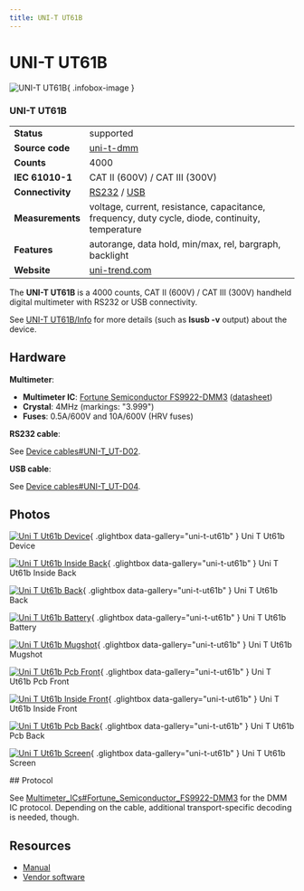 ```yaml
---
title: UNI-T UT61B
---
```


# UNI-T UT61B

<div class="infobox" markdown>

![UNI-T UT61B](./img/Uni-t_ut61b_device.png){ .infobox-image }

### UNI-T UT61B

| | |
|---|---|
| **Status** | supported |
| **Source code** | [uni-t-dmm](https://github.com/OpenTraceLab/OpenTraceCapture/tree/main/src/hardware/uni-t-dmm) |
| **Counts** | 4000 |
| **IEC 61010-1** | CAT II (600V) / CAT III (300V) |
| **Connectivity** | [RS232](https://sigrok.org/wiki/Device_cables#UNI-T_UT-D02) / [USB](https://sigrok.org/wiki/Device_cables#UNI-T_UT-D04) |
| **Measurements** | voltage, current, resistance, capacitance, frequency, duty cycle, diode, continuity, temperature |
| **Features** | autorange, data hold, min/max, rel, bargraph, backlight |
| **Website** | [uni-trend.com](http://www.uni-trend.com/UT61B.html) |

</div>

The **UNI-T UT61B** is a 4000 counts, CAT II (600V) / CAT III (300V) handheld digital multimeter with RS232 or USB connectivity.

See [UNI-T UT61B/Info](https://sigrok.org/wiki/UNI-T_UT61B/Info) for more details (such as **lsusb -v** output) about the device.

## Hardware

**Multimeter**:

- **Multimeter IC**: [Fortune Semiconductor FS9922-DMM3](https://sigrok.org/wiki/Multimeter_ICs#Fortune_Semiconductor_FS9922-DMM3) ([datasheet](http://www.ic-fortune.com/upload/Download/FS9922-DMM3-DS-10_EN.pdf))
- **Crystal**: 4MHz (markings: "3.999")
- **Fuses**: 0.5A/600V and 10A/600V (HRV fuses)

**RS232 cable**:

See [Device cables#UNI-T_UT-D02](https://sigrok.org/wiki/Device_cables#UNI-T_UT-D02).

**USB cable**:

See [Device cables#UNI-T_UT-D04](https://sigrok.org/wiki/Device_cables#UNI-T_UT-D04).

## Photos

<div class="photo-grid" markdown>

[![Uni T Ut61b Device](./img/Uni-t_ut61b_device.png)](./img/Uni-t_ut61b_device.png "Uni T Ut61b Device"){ .glightbox data-gallery="uni-t-ut61b" }
<span class="caption">Uni T Ut61b Device</span>

[![Uni T Ut61b Inside Back](./img/Uni-t_ut61b_inside-back.jpg)](./img/Uni-t_ut61b_inside-back.jpg "Uni T Ut61b Inside Back"){ .glightbox data-gallery="uni-t-ut61b" }
<span class="caption">Uni T Ut61b Inside Back</span>

[![Uni T Ut61b Back](./img/Uni-t_ut61b_back.jpg)](./img/Uni-t_ut61b_back.jpg "Uni T Ut61b Back"){ .glightbox data-gallery="uni-t-ut61b" }
<span class="caption">Uni T Ut61b Back</span>

[![Uni T Ut61b Battery](./img/Uni-t_ut61b_battery.jpg)](./img/Uni-t_ut61b_battery.jpg "Uni T Ut61b Battery"){ .glightbox data-gallery="uni-t-ut61b" }
<span class="caption">Uni T Ut61b Battery</span>

[![Uni T Ut61b Mugshot](./img/Uni-t_ut61b_mugshot.png)](./img/Uni-t_ut61b_mugshot.png "Uni T Ut61b Mugshot"){ .glightbox data-gallery="uni-t-ut61b" }
<span class="caption">Uni T Ut61b Mugshot</span>

[![Uni T Ut61b Pcb Front](./img/Uni-t_ut61b_pcb-front.jpg)](./img/Uni-t_ut61b_pcb-front.jpg "Uni T Ut61b Pcb Front"){ .glightbox data-gallery="uni-t-ut61b" }
<span class="caption">Uni T Ut61b Pcb Front</span>

[![Uni T Ut61b Inside Front](./img/Uni-t_ut61b_inside-front.jpg)](./img/Uni-t_ut61b_inside-front.jpg "Uni T Ut61b Inside Front"){ .glightbox data-gallery="uni-t-ut61b" }
<span class="caption">Uni T Ut61b Inside Front</span>

[![Uni T Ut61b Pcb Back](./img/Uni-t_ut61b_pcb-back.jpg)](./img/Uni-t_ut61b_pcb-back.jpg "Uni T Ut61b Pcb Back"){ .glightbox data-gallery="uni-t-ut61b" }
<span class="caption">Uni T Ut61b Pcb Back</span>

[![Uni T Ut61b Screen](./img/Uni-t_ut61b_screen.jpg)](./img/Uni-t_ut61b_screen.jpg "Uni T Ut61b Screen"){ .glightbox data-gallery="uni-t-ut61b" }
<span class="caption">Uni T Ut61b Screen</span>

</div>
## Protocol

See [Multimeter_ICs#Fortune_Semiconductor_FS9922-DMM3](https://sigrok.org/wiki/Multimeter_ICs#Fortune_Semiconductor_FS9922-DMM3) for the DMM IC protocol. Depending on the cable, additional transport-specific decoding is needed, though.

## Resources
- [Manual](http://www.uni-trend.com/manual2/UT61English.pdf)
- [Vendor software](http://www.uni-trend.com/Web%20site/DMM%20Software/UT61B%20setup.exe)

